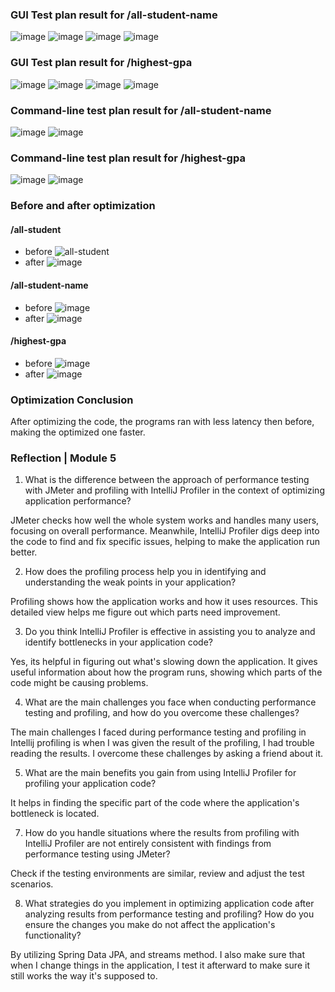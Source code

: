 ### GUI Test plan result for /all-student-name
![image](https://github.com/alfian-f/exercise-profiling/assets/32451722/e2dfe7ef-1490-4662-9dc6-15261d521878)
![image](https://github.com/alfian-f/exercise-profiling/assets/32451722/674de8c3-4789-4905-be0f-f901a4d32fbe)
![image](https://github.com/alfian-f/exercise-profiling/assets/32451722/880f9007-38ed-4694-9df6-fd4f2e08d27b)
![image](https://github.com/alfian-f/exercise-profiling/assets/32451722/34e249e4-9492-4872-ae2e-9ed951b3fee0)

### GUI Test plan result for /highest-gpa
![image](https://github.com/alfian-f/exercise-profiling/assets/32451722/c0f8dfc9-192b-4541-af5b-d2606dfd708f)
![image](https://github.com/alfian-f/exercise-profiling/assets/32451722/08fa12a2-f0e0-40be-8add-8ca85c661bb3)
![image](https://github.com/alfian-f/exercise-profiling/assets/32451722/11eb6d17-2fea-4555-a0e4-8c59aa04bb23)
![image](https://github.com/alfian-f/exercise-profiling/assets/32451722/9935e652-63c6-42db-bfbc-f03f184f2181)

### Command-line test plan result for /all-student-name
![image](https://github.com/alfian-f/exercise-profiling/assets/32451722/7bfbf9ed-7b13-495f-b05a-f0073bfd43e7)
![image](https://github.com/alfian-f/exercise-profiling/assets/32451722/e93d0083-936e-46f3-b595-da7e32635df8)

### Command-line test plan result for /highest-gpa
![image](https://github.com/alfian-f/exercise-profiling/assets/32451722/a43c9a6c-777e-4b3f-ada4-3b1ad8dc471b)
![image](https://github.com/alfian-f/exercise-profiling/assets/32451722/a07a0264-2148-4ad3-b8b9-0817878d6065)

### Before and after optimization
#### /all-student
* before
![all-student](https://github.com/alfian-f/exercise-profiling/assets/32451722/cefbe404-3900-4291-a41e-2ee80572cba5)
* after
![image](https://github.com/alfian-f/exercise-profiling/assets/32451722/d3d58f19-3a2c-4666-86bf-8724a255e2df)

#### /all-student-name
* before
![image](https://github.com/alfian-f/exercise-profiling/assets/32451722/e93d0083-936e-46f3-b595-da7e32635df8)
* after
![image](https://github.com/alfian-f/exercise-profiling/assets/32451722/64336e1a-de93-4812-adcd-397befd0e069)

#### /highest-gpa
* before
![image](https://github.com/alfian-f/exercise-profiling/assets/32451722/a07a0264-2148-4ad3-b8b9-0817878d6065)
* after
![image](https://github.com/alfian-f/exercise-profiling/assets/32451722/2c4c18a6-e4a1-41a7-9760-ad056c1ca684)

### Optimization Conclusion
After optimizing the code, the programs ran with less latency then before, making the optimized one faster.

### Reflection | Module 5
1. What is the difference between the approach of performance testing with JMeter and profiling with IntelliJ Profiler in the context of optimizing application performance?

JMeter checks how well the whole system works and handles many users, focusing on overall performance. Meanwhile, IntelliJ Profiler digs deep into the code to find and fix specific issues, helping to make the application run better.

2. How does the profiling process help you in identifying and understanding the weak points in your application?

Profiling shows how the application works and how it uses resources. This detailed view helps me figure out which parts need improvement.

3. Do you think IntelliJ Profiler is effective in assisting you to analyze and identify bottlenecks in your application code?

Yes, its helpful in figuring out what's slowing down the application. It gives useful information about how the program runs, showing which parts of the code might be causing problems.

4. What are the main challenges you face when conducting performance testing and profiling, and how do you overcome these challenges?

The main challenges I faced during performance testing and profiling in Intellij profiling is when I was given the result of the profiling, I had trouble reading the results. I overcome these challenges by asking a friend about it.

5. What are the main benefits you gain from using IntelliJ Profiler for profiling your application code?

It helps in finding the specific part of the code where the application's bottleneck is located.

7. How do you handle situations where the results from profiling with IntelliJ Profiler are not entirely consistent with findings from performance testing using JMeter?

Check if the testing environments are similar, review and adjust the test scenarios.

8. What strategies do you implement in optimizing application code after analyzing results from performance testing and profiling? How do you ensure the changes you make do not affect the application's functionality?

By utilizing Spring Data JPA, and streams method. I also make sure that when I change things in the application, I test it afterward to make sure it still works the way it's supposed to.



